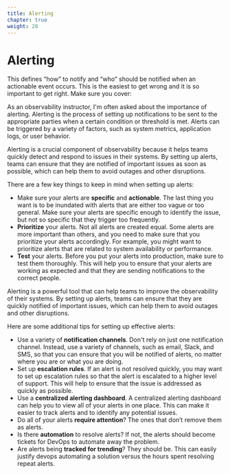 ```yaml
---
title: Alerting
chapter: true
weight: 28
---
```


# Alerting

This defines “how” to notify and “who” should be notified when an actionable event occurs. This is the easiest to get wrong and it is so important to get right. Make sure you cover:

As an observability instructor, I'm often asked about the importance of alerting. Alerting is the process of setting up notifications to be sent to the appropriate parties when a certain condition or threshold is met. Alerts can be triggered by a variety of factors, such as system metrics, application logs, or user behavior.

Alerting is a crucial component of observability because it helps teams quickly detect and respond to issues in their systems. By setting up alerts, teams can ensure that they are notified of important issues as soon as possible, which can help them to avoid outages and other disruptions.

There are a few key things to keep in mind when setting up alerts:

- Make sure your alerts are **specific** and **actionable**. The last thing you want is to be inundated with alerts that are either too vague or too general. Make sure your alerts are specific enough to identify the issue, but not so specific that they trigger too frequently.
- **Prioritize** your alerts. Not all alerts are created equal. Some alerts are more important than others, and you need to make sure that you prioritize your alerts accordingly. For example, you might want to prioritize alerts that are related to system availability or performance.
- **Test** your alerts. Before you put your alerts into production, make sure to test them thoroughly. This will help you to ensure that your alerts are working as expected and that they are sending notifications to the correct people.

Alerting is a powerful tool that can help teams to improve the observability of their systems. By setting up alerts, teams can ensure that they are quickly notified of important issues, which can help them to avoid outages and other disruptions.

Here are some additional tips for setting up effective alerts:

- Use a variety of **notification channels**. Don't rely on just one notification channel. Instead, use a variety of channels, such as email, Slack, and SMS, so that you can ensure that you will be notified of alerts, no matter where you are or what you are doing.
- Set up **escalation rules**. If an alert is not resolved quickly, you may want to set up escalation rules so that the alert is escalated to a higher level of support. This will help to ensure that the issue is addressed as quickly as possible.
- Use a **centralized alerting dashboard**. A centralized alerting dashboard can help you to view all of your alerts in one place. This can make it easier to track alerts and to identify any potential issues.
- Do all of your alerts **require attention**? The ones that don’t remove them as alerts.
- Is there **automation** to resolve alerts? If not, the alerts should become tickets for DevOps to automate away the problem.
- Are alerts being **tracked for trending**? They should be. This can easily justify devops automating a solution versus the hours spent resolving repeat alerts.
